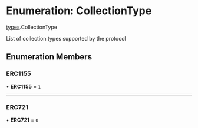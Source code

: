 # Enumeration: CollectionType

[types](../modules/types.md).CollectionType

List of collection types supported by the protocol

## Enumeration Members

### ERC1155

• **ERC1155** = ``1``

___

### ERC721

• **ERC721** = ``0``
